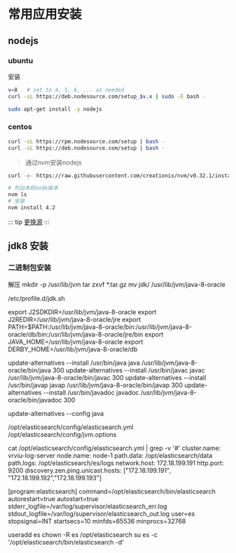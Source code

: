# 常用应用安装
## nodejs
### ubuntu
安装
```bash
v=8   # set to 4, 5, 6, ... as needed
curl -sL https://deb.nodesource.com/setup_$v.x | sudo -E bash -
```
```sh
sudo apt-get install -y nodejs
```
### centos
```bash
curl -sL https://rpm.nodesource.com/setup | bash -
curl -sL https://deb.nodesource.com/setup | bash -
```
>通过nvm安装nodejs

```bash
curl -o- https://raw.githubusercontent.com/creationix/nvm/v0.32.1/install.sh | bash  
```

```bash 
# 列出本机node版本
nvm ls  
# 安装
nvm install 4.2
```

::: tip
[更换源](/others/source.md#npm)
:::

## jdk8 安装
### 二进制包安装
解压
mkdir -p /usr/lib/jvm
tar zxvf *.tar.gz
mv jdk/ /usr/lib/jvm/java-8-oracle

/etc/profile.d/jdk.sh

export J2SDKDIR=/usr/lib/jvm/java-8-oracle
export J2REDIR=/usr/lib/jvm/java-8-oracle/jre
export PATH=$PATH:/usr/lib/jvm/java-8-oracle/bin:/usr/lib/jvm/java-8-oracle/db/bin:/usr/lib/jvm/java-8-oracle/jre/bin
export JAVA_HOME=/usr/lib/jvm/java-8-oracle
export DERBY_HOME=/usr/lib/jvm/java-8-oracle/db

update-alternatives --install /usr/bin/java java /usr/lib/jvm/java-8-oracle/bin/java 300
update-alternatives --install /usr/bin/javac javac /usr/lib/jvm/java-8-oracle/bin/javac 300
update-alternatives --install /usr/bin/javap javap /usr/lib/jvm/java-8-oracle/bin/javap 300
update-alternatives --install /usr/bin/javadoc javadoc /usr/lib/jvm/java-8-oracle/bin/javadoc 300

 update-alternatives --config java



 /opt/elasticsearch/config/elasticsearch.yml
 /opt/elasticsearch/config/jvm.options

 cat /opt/elasticsearch/config/elasticsearch.yml | grep -v '#'
cluster.name: vrviu-log-server
node.name: node-1
path.data: /opt/elasticsearch/data
path.logs: /opt/elasticsearch/es/logs
network.host: 172.18.199.191
http.port: 9200
discovery.zen.ping.unicast.hosts: ["172.18.199.191", "172.18.199.192","172.18.199.193"]


[program:elasticsearch]
command=/opt/elasticsearch/bin/elasticsearch
autorestart=true
autostart=true
stderr_logfile=/var/log/supervisor/elasticsearch_err.log
stdout_logfile=/var/log/supervisor/elasticsearch_out.log
user=es
stopsignal=INT
startsecs=10
minfds=65536
minprocs=32768

useradd es
chown -R es /opt/elasticsearch
su es -c '/opt/elasticsearch/bin/elasticsearch -d'